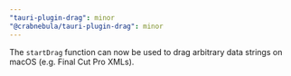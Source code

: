 ```yaml
---
"tauri-plugin-drag": minor
"@crabnebula/tauri-plugin-drag": minor
---
```


The `startDrag` function can now be used to drag arbitrary data strings on macOS (e.g. Final Cut Pro XMLs).
